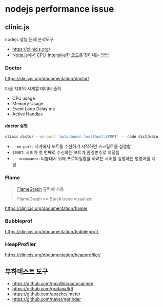 # nodejs performance issue

## clinic.js

nodejs 성능 문제 분석도구

- <https://clinicjs.org/>
- [Node.js에서 CPU-Intensive한 코드를 찾아내는 방법](https://youtu.be/pMo8M5cqxfQ?t=3569)

### Doctor

<https://clinicjs.org/documentation/doctor/>

다음 지표의 시계열 데이터 출력

- CPU usage
- Memory Usage
- Event Loop Delay ms
- Active Handles

#### doctor 실행

```sh
clinic doctor --on-port 'autocannon localhost:$PORT' -- node dist/main.js
```

- `--on-port`: 서버에서 포트를 수신하기 시작하면 스크립트를 실행함
- `$PORT`: 서버가 첫 번째로 수신하는 포트가 환경변수로 지정됨
- `-- <command>`: 더블대시 뒤에 프로파일링을 하려는 서버를 실행하는 명령어를 지정

### Flame

> [FlameGraph](https://github.com/brendangregg/FlameGraph) 출력에 사용
>
> FlameGraph == Stack trace visualizer

<https://clinicjs.org/documentation/flame/>

### Bubbleprof

<https://clinicjs.org/documentation/bubbleprof/>

### HeapProfiler

<https://clinicjs.org/documentation/heapprofiler/>

## 부하테스트 도구

- <https://github.com/mcollina/autocannon>
- <https://github.com/grafana/k6>
- <https://github.com/apache/jmeter>
- <https://github.com/naver/ngrinder>
